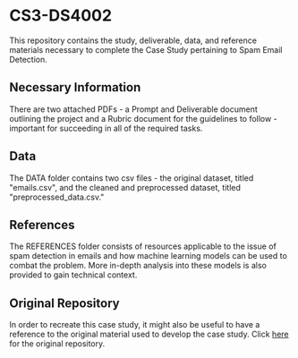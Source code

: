 # CS3-DS4002
This repository contains the study, deliverable, data, and reference materials necessary to complete the Case Study pertaining to Spam Email Detection.

## Necessary Information
There are two attached PDFs - a Prompt and Deliverable document outlining the project and a Rubric document for the guidelines to follow - important for succeeding in all of the required tasks.

## Data
The DATA folder contains two csv files - the original dataset, titled "emails.csv", and the cleaned and preprocessed dataset, titled "preprocessed_data.csv."

## References
The REFERENCES folder consists of resources applicable to the issue of spam detection in emails and how machine learning models can be used to combat the problem. More in-depth analysis into these models is also provided to gain technical context.

## Original Repository
In order to recreate this case study, it might also be useful to have a reference to the original material used to develop the case study. Click [here](https://github.com/bmstoss13/DS4002-Project1) for the original repository.

